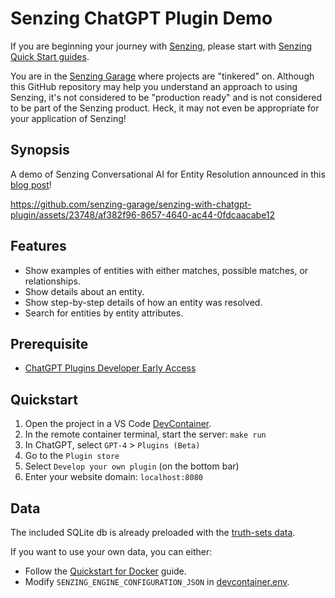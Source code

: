 # Senzing ChatGPT Plugin Demo

If you are beginning your journey with [Senzing],
please start with [Senzing Quick Start guides].

You are in the [Senzing Garage] where projects are "tinkered" on.
Although this GitHub repository may help you understand an approach to using Senzing,
it's not considered to be "production ready" and is not considered to be part of the Senzing product.
Heck, it may not even be appropriate for your application of Senzing!

## Synopsis

A demo of Senzing Conversational AI for Entity Resolution announced in this [blog post]!

https://github.com/senzing-garage/senzing-with-chatgpt-plugin/assets/23748/af382f96-8657-4640-ac44-0fdcaacabe12

## Features

- Show examples of entities with either matches, possible matches, or relationships.
- Show details about an entity.
- Show step-by-step details of how an entity was resolved.
- Search for entities by entity attributes.

## Prerequisite

- [ChatGPT Plugins Developer Early Access]

## Quickstart

1. Open the project in a VS Code [DevContainer].
2. In the remote container terminal, start the server: `make run`
3. In ChatGPT, select `GPT-4` > `Plugins (Beta)`
4. Go to the `Plugin store`
5. Select `Develop your own plugin` (on the bottom bar)
6. Enter your website domain: `localhost:8080`

## Data

The included SQLite db is already preloaded with the [truth-sets data].

If you want to use your own data, you can either:

- Follow the [Quickstart for Docker] guide.
- Modify `SENZING_ENGINE_CONFIGURATION_JSON` in [devcontainer.env].

[blog post]: https://senzing.com/first-conversational-ai-for-entity-resolution/
[ChatGPT Plugins Developer Early Access]: https://openai.com/waitlist/plugins
[devcontainer.env]: https://github.com/kakugawa/senzing-entity-resolution-plugin/blob/main/.devcontainer/devcontainer.env
[DevContainer]: https://code.visualstudio.com/docs/devcontainers/tutorial
[Quickstart for Docker]: https://senzing.zendesk.com/hc/en-us/articles/12938524464403-Quickstart-For-Docker
[Senzing Garage]: https://github.com/senzing-garage
[Senzing Quick Start guides]: https://docs.senzing.com/quickstart/
[Senzing]: https://senzing.com/
[truth-sets data]: https://github.com/senzing-garage/truth-sets
